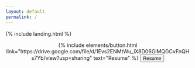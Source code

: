 ```yaml
---
layout: default
permalink: /
---
```


{% include landing.html %}

<center>
{% include elements/button.html link="https://drive.google.com/file/d/1Evs2ENMtWu_iX8D06GiMQGCvFnQHs7Yb/view?usp=sharing" text="Resume" %}
<a href="https://drive.google.com/file/d/1Evs2ENMtWu_iX8D06GiMQGCvFnQHs7Yb/view?usp=sharing" target="_blank"><button>Resume</button></a>
</center>
